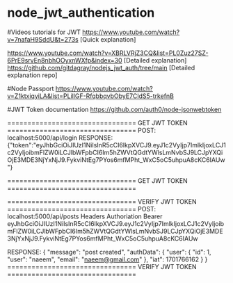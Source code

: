 # node_jwt_authentication

#Videos tutorials for JWT
https://www.youtube.com/watch?v=7nafaH9SddU&t=273s [Quick explanation]

https://www.youtube.com/watch?v=XBRLVRjZ3CQ&list=PL0Zuz27SZ-6PrE9srvEn8nbhOOyxnWXfp&index=30 [Detailed explanation]
https://github.com/gitdagray/nodejs_jwt_auth/tree/main [Detailed explanation repo]


#Node Passport
https://www.youtube.com/watch?v=Z1ktxiqyiLA&list=PLillGF-RfqbbqvbObyE7CldS5-trkefnB





#JWT Token documentation
https://github.com/auth0/node-jsonwebtoken

================================ GET JWT TOKEN ================================
POST:        localhost:5000/api/login
RESPONSE:   
{"token":"eyJhbGciOiJIUzI1NiIsInR5cCI6IkpXVCJ9.eyJ1c2VyIjp7ImlkIjoxLCJ1c2VyIjoibmFlZW0iLCJlbWFpbCI6Im5hZWVtQGdtYWlsLmNvbSJ9LCJpYXQiOjE3MDE3NjYxNjJ9.FykviNtEg7PYos6mfMPht_WxC5oC5uhpuA8cKC6IAUw"}

================================ GET JWT TOKEN ================================

================================ VERIFY JWT TOKEN ================================
POST:       localhost:5000/api/posts
Headers     Authoriation    Bearer eyJhbGciOiJIUzI1NiIsInR5cCI6IkpXVCJ9.eyJ1c2VyIjp7ImlkIjoxLCJ1c2VyIjoibmFlZW0iLCJlbWFpbCI6Im5hZWVtQGdtYWlsLmNvbSJ9LCJpYXQiOjE3MDE3NjYxNjJ9.FykviNtEg7PYos6mfMPht_WxC5oC5uhpuA8cKC6IAUw

RESPONSE:
{
    "message": "post created",
    "authData": {
        "user": {
            "id": 1,
            "user": "naeem",
            "email": "naeem@gmail.com"
        },
        "iat": 1701766162
    }
}
================================ VERIFY JWT TOKEN ================================